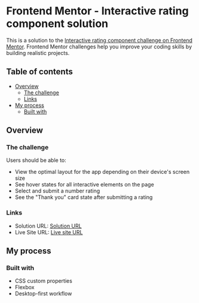 # Frontend Mentor - Interactive rating component solution

This is a solution to the [Interactive rating component challenge on Frontend Mentor](https://www.frontendmentor.io/challenges/interactive-rating-component-koxpeBUmI). Frontend Mentor challenges help you improve your coding skills by building realistic projects. 

## Table of contents

- [Overview](#overview)
  - [The challenge](#the-challenge)
  - [Links](#links)
- [My process](#my-process)
  - [Built with](#built-with)

## Overview

### The challenge

Users should be able to:

- View the optimal layout for the app depending on their device's screen size
- See hover states for all interactive elements on the page
- Select and submit a number rating
- See the "Thank you" card state after submitting a rating

### Links

- Solution URL: [Solution URL](https://www.frontendmentor.io/solutions/responsive-page-design-using-cssflexbox-and-javascript-a0h9zUruW3)
- Live Site URL: [Live site URL](https://raza7522.github.io/Interactive-Rating-Component/)


## My process

### Built with

- CSS custom properties
- Flexbox
- Desktop-first workflow

